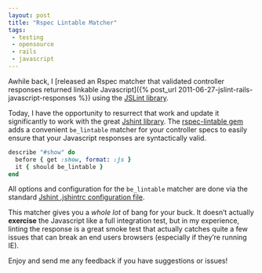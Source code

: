 ```yaml
---
layout: post
title: "Rspec Lintable Matcher"
tags:
 - testing
 - opensource
 - rails
 - javascript
---
```


Awhile back, I [released an Rspec matcher that validated controller responses returned linkable Javascript]({% post_url 2011-06-27-jslint-rails-javascript-responses %})
using the [JSLint library](http://jslint.com).

Today, I have the opportunity to resurrect that work and update it significantly
to work with the great [Jshint library](http://jshint.com).
The [rspec-lintable gem](https://github.com/wireframe/rspec-lintable) adds a
convenient `be_lintable` matcher for your controller specs to easily ensure
that your Javascript responses are syntactically valid.

```ruby
describe "#show" do
  before { get :show, format: :js }
  it { should be_lintable }
end
```

All options and configuration for the `be_lintable` matcher are done via
the standard [Jshint .jshintrc configuration file](http://www.jshint.com/docs/).

This matcher gives you a *whole lot* of bang for your buck.  It doesn’t
actually **exercise** the Javascript like a full integration test,
but in my experience, linting the response is a great smoke test that
actually catches quite a few issues that can break an end users browsers
(especially if they’re running IE).

Enjoy and send me any feedback if you have suggestions or issues!
